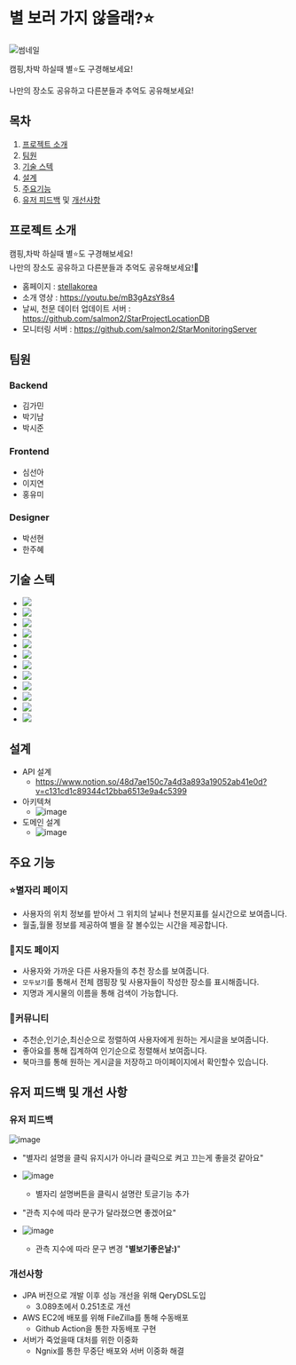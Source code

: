 # 별 보러 가지 않을래?⭐️
![썸네일](https://user-images.githubusercontent.com/23234577/144531606-3f50649e-982d-4a33-88b4-51558b4f4273.png)

캠핑,차박 하실때 별⭐️도 구경해보세요! 

나만의 장소도 공유하고 다른분들과 추억도 공유해보세요!

## 목차
1. [프로젝트 소개](##프로젝트-소개)
2. [팀원](##팀원)
3. [기술 스텍](##기술-스택)
4. [설계](##설계)
5. [주요기능](##주요기능)
6. [유저 피드백](###유저-피드백) 및 [개선사항](###개선사항)

## 프로젝트 소개
캠핑,차박 하실때 별⭐️도 구경해보세요!</br> 나만의 장소도 공유하고 다른분들과 추억도 공유해보세요!👫

- 홈페이지 : [stellakorea](https://stellakorea.co.kr/ "별 보러 가지 않을래?") </br>
- 소개 영상 : https://youtu.be/mB3gAzsY8s4
- 날씨, 천문 데이터 업데이트 서버 : https://github.com/salmon2/StarProjectLocationDB
- 모니터링 서버 : https://github.com/salmon2/StarMonitoringServer

## 팀원
### **Backend**
- 김가민
- 박기남
- 박시준
### **Frontend**
- 심선아
- 이지연
- 홍유미
### **Designer**
- 박선현
- 한주혜

## 기술 스텍
- <img src="https://img.shields.io/badge/JAVA-007396?style=for-the-badge&logo=java&logoColor=white">
- <img src="https://img.shields.io/badge/Spring Boot-6DB33F?style=for-the-badge&logo=Spring Boot&logoColor=white">
- <img src="https://img.shields.io/badge/mysql-4479A1?style=for-the-badge&logo=mysql&logoColor=white">
- <img src="https://img.shields.io/badge/Nginx-009639?style=for-the-badge&logo=Nginx&logoColor=white">
- <img src="https://img.shields.io/badge/github Action-181717?style=for-the-badge&logo=github&logoColor=white">
- <img src="https://img.shields.io/badge/Spring Admin-6DB33F?style=for-the-badge&logo=Spring&logoColor=white">
- <img src="https://img.shields.io/badge/Spring JPA-6DB33F?style=for-the-badge&logo=Spring&logoColor=white">
- <img src="https://img.shields.io/badge/AWS EC2-232F3E?style=for-the-badge&logo=Amazon%20AWS&logoColor=white"/>
- <img src="https://img.shields.io/badge/Spring Security-6DB33F?style=for-the-badge&logo=Spring&logoColor=white">
- <img src="https://img.shields.io/badge/jasypt-EF2D5E?style=for-the-badge&logo=jasypt&logoColor=white">
- <img src="https://img.shields.io/badge/QueryDsl-9999FF?style=for-the-badge&logo=QueryDsl&logoColor=white">
- <img src="https://img.shields.io/badge/CodeDeploy-F8DC75?style=for-the-badge&logo=CodeDeploy&logoColor=white">

## 설계
- API 설계
  - https://www.notion.so/48d7ae150c7a4d3a893a19052ab41e0d?v=c131cd1c89344c12bba6513e9a4c5399
- 아키텍쳐
  - ![image](https://user-images.githubusercontent.com/23234577/144532220-b4807cc3-9f86-47c3-9791-f86bd36030f0.png)
- 도메인 설계
  - ![image](https://user-images.githubusercontent.com/23234577/144532891-39a637f7-86bd-42c2-b11c-1d1e2cb7dfc8.png)


## 주요 기능
### ⭐️별자리 페이지
- 사용자의 위치 정보를 받아서 그 위치의 날씨나 천문지표를 실시간으로 보여줍니다.
- 월출,월몰 정보를 제공하여 별을 잘 볼수있는 시간을 제공합니다.
### 📌지도 페이지
- 사용자와 가까운 다른 사용자들의 추천 장소를 보여줍니다.
- `모두보기`를 통해서 전체 캠핑장 및 사용자들이 작성한 장소를 표시해줍니다.
- 지명과 게시물의 이름을 통해 검색이 가능합니다.
### 🎯커뮤니티
- 추천순,인기순,최신순으로 정렬하여 사용자에게 원하는 게시글을 보여줍니다.
- 좋아요를 통해 집계하여 인기순으로 정렬해서 보여줍니다.
- 북마크를 통해 원하는 게시글을 저장하고 마이페이지에서 확인할수 있습니다.

## 유저 피드백 및 개선 사항
### 유저 피드백

![image](https://user-images.githubusercontent.com/91645519/144547307-056a12e2-5c81-4c76-a907-8de0eff340da.png)

+ "별자리 설명을 클릭 유지시가 아니라 클릭으로 켜고 끄는게 좋을것 같아요"
+ ![image](https://user-images.githubusercontent.com/91645519/144548193-df7fe981-5217-4d91-8c28-c7e595fc7d25.png)
	- 별자리 설명버튼을 클릭시 설명란 토글기능 추가
	
+ "관측 지수에 따라 문구가 달라졌으면 좋겠어요"
+ ![image](https://user-images.githubusercontent.com/91645519/144548055-19ee734c-def1-44bc-8021-8ee4dfea9886.png)
	- 관측 지수에 따라 문구 변경 "**별보기좋은날:)**"
	
### 개선사항
+ JPA 버전으로 개발 이후 성능 개선을 위해 QeryDSL도입
	- 3.089초에서 0.251초로 개선
+ AWS EC2에 배포를 위해 FileZilla를 통해 수동배포
	- Github Action을 통한 자동배포 구현
+ 서버가 죽었을때 대처를 위한 이중화
	- Ngnix를 통한 무중단 배포와 서버 이중화 해결
